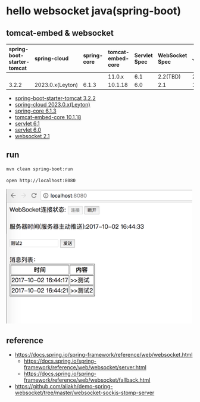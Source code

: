 <!-- markdown-disable MD033 MD045 -->

# hello websocket java(spring-boot)

## tomcat-embed & websocket

| spring-boot-starter-tomcat | spring-cloud     | spring-core | tomcat-embed-core | Servlet Spec | WebSocket Spec | JDK |
|:---------------------------|:-----------------|:------------|:------------------|:-------------|:---------------|:----|
|                            |                  |             | 11.0.x            | 6.1          | 2.2(TBD)       | 21+ |
| 3.2.2                      | 2023.0.x(Leyton) | 6.1.3       | 10.1.18           | 6.0          | 2.1            | 11+ |

- [spring-boot-starter-tomcat 3.2.2](https://mvnrepository.com/artifact/org.springframework.boot/spring-boot-starter-tomcat/3.2.2)
- [spring-cloud 2023.0.x(Leyton)](https://mvnrepository.com/artifact/org.springframework.cloud/spring-cloud-dependencies/2023.0.0-M1)
- [spring-core 6.1.3](https://mvnrepository.com/artifact/org.springframework/spring-core/6.1.3)
- [tomcat-embed-core 10.1.18](https://mvnrepository.com/artifact/org.apache.tomcat.embed/tomcat-embed-core/10.1.18)
- [servlet 6.1](https://mvnrepository.com/artifact/jakarta.servlet/jakarta.servlet-api/6.1)
- [servlet 6.0](https://mvnrepository.com/artifact/jakarta.servlet/jakarta.servlet-api/6.0)
- [websocket 2.1](https://mvnrepository.com/artifact/jakarta.websocket/jakarta.websocket-api/2.1)

## run

```bash
mvn clean spring-boot:run
```

```bash
open http://localhost:8080
```

<img src="test.png" style="width:500px;"  alt="hello-websocket"/>

## reference
- https://docs.spring.io/spring-framework/reference/web/websocket.html
    - https://docs.spring.io/spring-framework/reference/web/websocket/server.html
    - https://docs.spring.io/spring-framework/reference/web/websocket/fallback.html
- https://github.com/aliakh/demo-spring-websocket/tree/master/websocket-sockjs-stomp-server